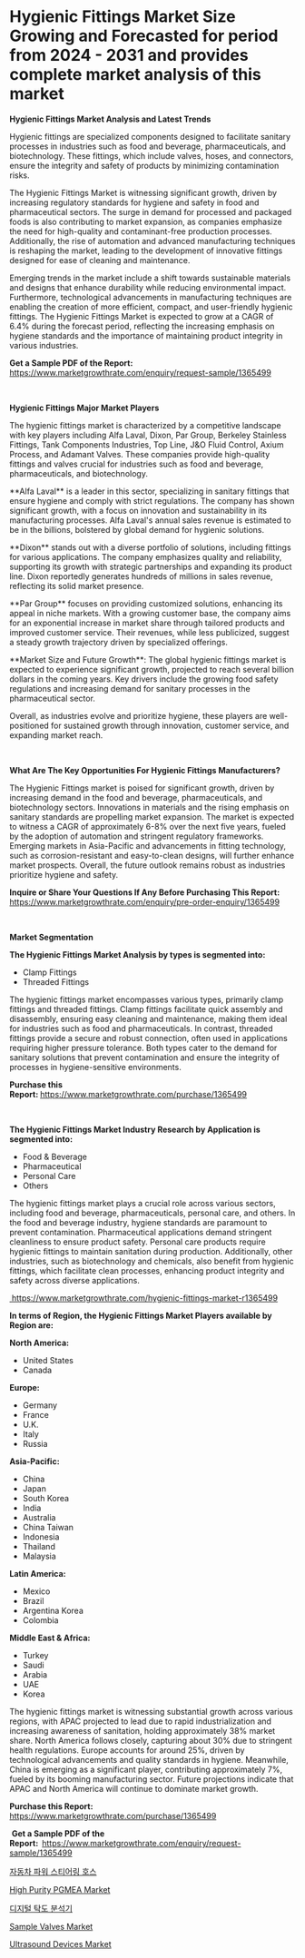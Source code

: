 <p><h1>Hygienic Fittings Market Size Growing and Forecasted for period from 2024 - 2031 and provides complete market analysis of this market</h1></p><p><strong>Hygienic Fittings Market Analysis and Latest Trends</strong></p>
<p><p>Hygienic fittings are specialized components designed to facilitate sanitary processes in industries such as food and beverage, pharmaceuticals, and biotechnology. These fittings, which include valves, hoses, and connectors, ensure the integrity and safety of products by minimizing contamination risks. </p><p>The Hygienic Fittings Market is witnessing significant growth, driven by increasing regulatory standards for hygiene and safety in food and pharmaceutical sectors. The surge in demand for processed and packaged foods is also contributing to market expansion, as companies emphasize the need for high-quality and contaminant-free production processes. Additionally, the rise of automation and advanced manufacturing techniques is reshaping the market, leading to the development of innovative fittings designed for ease of cleaning and maintenance.</p><p>Emerging trends in the market include a shift towards sustainable materials and designs that enhance durability while reducing environmental impact. Furthermore, technological advancements in manufacturing techniques are enabling the creation of more efficient, compact, and user-friendly hygienic fittings. The Hygienic Fittings Market is expected to grow at a CAGR of 6.4% during the forecast period, reflecting the increasing emphasis on hygiene standards and the importance of maintaining product integrity in various industries.</p></p>
<p><strong>Get a Sample PDF of the Report:&nbsp;</strong> <a href="https://www.marketgrowthrate.com/enquiry/request-sample/1365499">https://www.marketgrowthrate.com/enquiry/request-sample/1365499</a></p>
<p>&nbsp;</p>
<p><strong>Hygienic Fittings Major Market Players</strong></p>
<p><p>The hygienic fittings market is characterized by a competitive landscape with key players including Alfa Laval, Dixon, Par Group, Berkeley Stainless Fittings, Tank Components Industries, Top Line, J&O Fluid Control, Axium Process, and Adamant Valves. These companies provide high-quality fittings and valves crucial for industries such as food and beverage, pharmaceuticals, and biotechnology.</p><p>**Alfa Laval** is a leader in this sector, specializing in sanitary fittings that ensure hygiene and comply with strict regulations. The company has shown significant growth, with a focus on innovation and sustainability in its manufacturing processes. Alfa Laval's annual sales revenue is estimated to be in the billions, bolstered by global demand for hygienic solutions.</p><p>**Dixon** stands out with a diverse portfolio of solutions, including fittings for various applications. The company emphasizes quality and reliability, supporting its growth with strategic partnerships and expanding its product line. Dixon reportedly generates hundreds of millions in sales revenue, reflecting its solid market presence.</p><p>**Par Group** focuses on providing customized solutions, enhancing its appeal in niche markets. With a growing customer base, the company aims for an exponential increase in market share through tailored products and improved customer service. Their revenues, while less publicized, suggest a steady growth trajectory driven by specialized offerings.</p><p>**Market Size and Future Growth**: The global hygienic fittings market is expected to experience significant growth, projected to reach several billion dollars in the coming years. Key drivers include the growing food safety regulations and increasing demand for sanitary processes in the pharmaceutical sector.</p><p>Overall, as industries evolve and prioritize hygiene, these players are well-positioned for sustained growth through innovation, customer service, and expanding market reach.</p></p>
<p>&nbsp;</p>
<p><strong>What Are The Key Opportunities For Hygienic Fittings Manufacturers?</strong></p>
<p><p>The Hygienic Fittings market is poised for significant growth, driven by increasing demand in the food and beverage, pharmaceuticals, and biotechnology sectors. Innovations in materials and the rising emphasis on sanitary standards are propelling market expansion. The market is expected to witness a CAGR of approximately 6-8% over the next five years, fueled by the adoption of automation and stringent regulatory frameworks. Emerging markets in Asia-Pacific and advancements in fitting technology, such as corrosion-resistant and easy-to-clean designs, will further enhance market prospects. Overall, the future outlook remains robust as industries prioritize hygiene and safety.</p></p>
<p><strong>Inquire or Share Your Questions If Any Before Purchasing This Report:</strong> <a href="https://www.marketgrowthrate.com/enquiry/pre-order-enquiry/1365499">https://www.marketgrowthrate.com/enquiry/pre-order-enquiry/1365499</a></p>
<p>&nbsp;</p>
<p><strong>Market Segmentation</strong></p>
<p><strong>The Hygienic Fittings Market Analysis by types is segmented into:</strong></p>
<p><ul><li>Clamp Fittings</li><li>Threaded Fittings</li></ul></p>
<p><p>The hygienic fittings market encompasses various types, primarily clamp fittings and threaded fittings. Clamp fittings facilitate quick assembly and disassembly, ensuring easy cleaning and maintenance, making them ideal for industries such as food and pharmaceuticals. In contrast, threaded fittings provide a secure and robust connection, often used in applications requiring higher pressure tolerance. Both types cater to the demand for sanitary solutions that prevent contamination and ensure the integrity of processes in hygiene-sensitive environments.</p></p>
<p><strong>Purchase this Report:&nbsp;</strong><a href="https://www.marketgrowthrate.com/purchase/1365499">https://www.marketgrowthrate.com/purchase/1365499</a></p>
<p>&nbsp;</p>
<p><strong>The Hygienic Fittings Market Industry Research by Application is segmented into:</strong></p>
<p><ul><li>Food & Beverage</li><li>Pharmaceutical</li><li>Personal Care</li><li>Others</li></ul></p>
<p><p>The hygienic fittings market plays a crucial role across various sectors, including food and beverage, pharmaceuticals, personal care, and others. In the food and beverage industry, hygiene standards are paramount to prevent contamination. Pharmaceutical applications demand stringent cleanliness to ensure product safety. Personal care products require hygienic fittings to maintain sanitation during production. Additionally, other industries, such as biotechnology and chemicals, also benefit from hygienic fittings, which facilitate clean processes, enhancing product integrity and safety across diverse applications.</p></p>
<p><a href="https://www.marketgrowthrate.com/hygienic-fittings-market-r1365499">&nbsp;https://www.marketgrowthrate.com/hygienic-fittings-market-r1365499</a></p>
<p><strong>In terms of Region, the Hygienic Fittings Market Players available by Region are:</strong></p>
<p>
    <p> <strong> North America: </strong>
        <ul>
            <li>United States</li>
            <li>Canada</li>
        </ul>
        </p> 
    <p> <strong> Europe: </strong>
        <ul>
            <li>Germany</li>
            <li>France</li>
            <li>U.K.</li>
            <li>Italy</li>
            <li>Russia</li>
        </ul>
        </p> 
    <p> <strong> Asia-Pacific: </strong>
        <ul>
            <li>China</li>
            <li>Japan</li>
            <li>South Korea</li>
            <li>India</li>
            <li>Australia</li>
            <li>China Taiwan</li>
            <li>Indonesia</li>
            <li>Thailand</li>
            <li>Malaysia</li>
        </ul>
        </p> 
    <p> <strong> Latin America: </strong>
        <ul>
            <li>Mexico</li>
            <li>Brazil</li>
            <li>Argentina Korea</li>
            <li>Colombia</li>
        </ul>
        </p> 
    <p> <strong> Middle East & Africa: </strong>
        <ul>
            <li>Turkey</li>
            <li>Saudi</li>
            <li>Arabia</li>
            <li>UAE</li>
            <li>Korea</li>
        </ul>
    </p>
    </p>
<p><p>The hygienic fittings market is witnessing substantial growth across various regions, with APAC projected to lead due to rapid industrialization and increasing awareness of sanitation, holding approximately 38% market share. North America follows closely, capturing about 30% due to stringent health regulations. Europe accounts for around 25%, driven by technological advancements and quality standards in hygiene. Meanwhile, China is emerging as a significant player, contributing approximately 7%, fueled by its booming manufacturing sector. Future projections indicate that APAC and North America will continue to dominate market growth.</p></p>
<p><strong>Purchase this Report: </strong><a href="https://www.marketgrowthrate.com/purchase/1365499">https://www.marketgrowthrate.com/purchase/1365499</a></p>
<p>&nbsp;<strong>Get a Sample PDF of the Report:&nbsp;&nbsp;</strong><a href="https://www.marketgrowthrate.com/enquiry/request-sample/1365499">https://www.marketgrowthrate.com/enquiry/request-sample/1365499</a></p>
<p><strong></strong></p>
<p><p><a href="https://medium.com/@iarhbiqv81/2024%EB%85%84%EB%B6%80%ED%84%B0-2031%EB%85%84%EA%B9%8C%EC%A7%80%EC%9D%98-%EC%9E%90%EB%8F%99%EC%B0%A8-%ED%8C%8C%EC%9B%8C-%EC%8A%A4%ED%8B%B0%EC%96%B4%EB%A7%81-%ED%98%B8%EC%8A%A4-%EC%8B%9C%EC%9E%A5%EC%97%90-%EB%8C%80%ED%95%9C-%EC%8B%A0%ED%9D%A5-%EC%8B%9C%EC%9E%A5-%EB%8F%99%ED%96%A5-%EB%B0%8F-%EC%A7%80%EC%97%AD-%EB%B6%84%EC%84%9D-%EC%A0%84%EB%A7%9D-dfd83e736972?postPublishedType=repub">자동차 파워 스티어링 호스</a></p><p><a href="https://issuu.com/reportprime-2/docs/high-purity-pgmea-market-size-2030._413a9c6586d249">High Purity PGMEA Market</a></p><p><a href="https://medium.com/@iarhbiqv81/%EB%94%94%EC%A7%80%ED%84%B8-%ED%83%81%EB%8F%84-%EB%B6%84%EC%84%9D%EA%B8%B0-%EC%8B%9C%EC%9E%A5-%EB%B3%B4%EA%B3%A0%EC%84%9C-%EC%A0%9C%ED%92%88-%EC%9C%A0%ED%98%95-%ED%9C%B4%EB%8C%80%EC%9A%A9-%EB%8D%B0%EC%8A%A4%ED%81%AC%ED%83%91-%EC%B5%9C%EC%A2%85-%EC%9A%A9%EB%8F%84-%EC%88%98%EC%B2%98%EB%A6%AC-%ED%99%94%ED%95%99-%EB%B0%8F-%EC%A0%9C%EC%95%BD-%EC%8B%9D%EC%9D%8C%EB%A3%8C-%EA%B8%B0%ED%83%80-%EB%B0%8F-%EC%A7%80%EC%97%AD-2024-2031-53a5d10bf1f4">디지털 탁도 분석기</a></p><p><a href="https://github.com/AshikRahman665/Market-Research-Report-List-1/blob/main/sample-valves-market.md">Sample Valves Market</a></p><p><a href="https://www.linkedin.com/pulse/emerging-trends-ultrasound-devices-market-global-outlook-sb1de?trackingId=9ix0kL48TtyAJzSI9xn3mg%3D%3D">Ultrasound Devices Market</a></p></p>